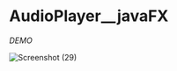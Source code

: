 # AudioPlayer__javaFX

*DEMO*

![Screenshot (29)](https://user-images.githubusercontent.com/68405127/180659244-99c68178-d82c-4039-8a59-7ba2c7cdf8a4.png)
